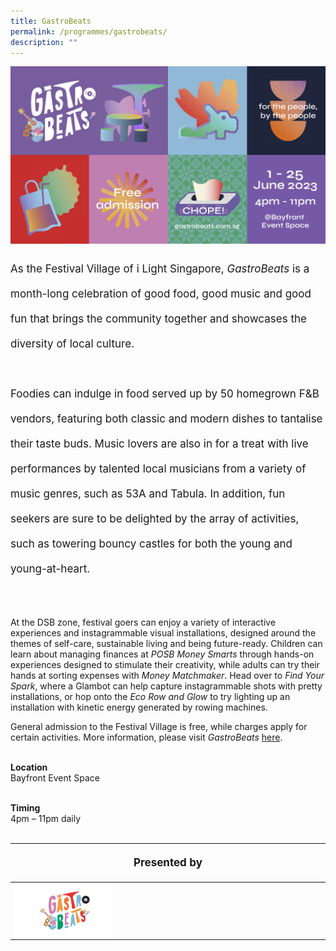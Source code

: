 ```yaml
---
title: GastroBeats
permalink: /programmes/gastrobeats/
description: ""
---
```

![](/images/Programmes/gastrobeats%20kv.jpg)
<p style="font-size:17px; line-height:40px">
As the Festival Village of i Light Singapore, <i>GastroBeats</i> is a month-long celebration of good food, good music and good fun that brings the community together and showcases the diversity of local culture.&nbsp;
<br><br>
Foodies can indulge in food served up by 50 homegrown F&amp;B vendors, featuring both classic and modern dishes to tantalise their taste buds. Music lovers are also in for a treat with live performances by talented local musicians from a variety of music genres, such as 53A and Tabula. In addition, fun seekers are sure to be delighted by the array of activities, such as towering bouncy castles for both the young and young-at-heart.<br><br>

At the DSB zone, festival goers can enjoy a variety of interactive experiences and instagrammable visual installations, designed around the themes of self-care, sustainable living and being future-ready. Children can learn about managing finances at <i>POSB Money Smarts</i> through hands-on experiences designed to stimulate their creativity, while adults can try their hands at sorting expenses with <i>Money Matchmaker</i>. Head over to <i>Find Your Spark</i>, where a Glambot can help capture instagrammable shots with pretty installations, or hop onto the <i>Eco Row and Glow</i> to try lighting up an installation with kinetic energy generated by rowing machines.

General admission to the Festival Village is free, while charges apply for certain activities. More information, please visit <i>GastroBeats</i> <a target="_blank" href="https://www.gastrobeats.com.sg">here</a>. <br><br>

<b>Location</b><br>
Bayfront Event Space<br><br>

<b>Timing</b><br>
4pm – 11pm daily<br><br>

</p>
<table style="width:100%">
<thead><tr><th colspan="4"><p style="font-size: 17px; line-height: 20px">Presented by</p></th>
	</tr></thead>
	<tbody>
		<tr>
			<td style="width:30%"><a href="https://www.gastrobeats.com.sg" target="_blank"><img src="/images/About/Sponsor%20Acknowledgement/202301_ilight%20singapore%20(gastrobeats%20logo).png" align="left"></a></td>
			<td style="width:60%"></td></tr></tbody></table>